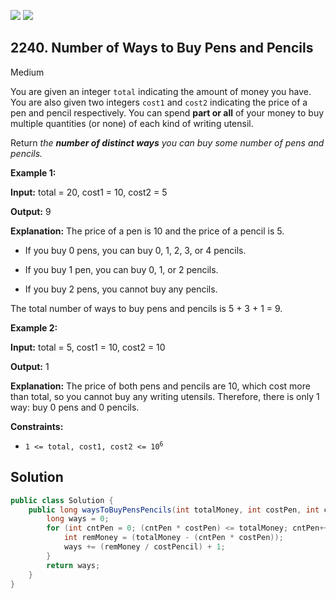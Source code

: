 [![](https://img.shields.io/github/stars/javadev/LeetCode-in-Java?label=Stars&style=flat-square)](https://github.com/javadev/LeetCode-in-Java)
[![](https://img.shields.io/github/forks/javadev/LeetCode-in-Java?label=Fork%20me%20on%20GitHub%20&style=flat-square)](https://github.com/javadev/LeetCode-in-Java/fork)

## 2240\. Number of Ways to Buy Pens and Pencils

Medium

You are given an integer `total` indicating the amount of money you have. You are also given two integers `cost1` and `cost2` indicating the price of a pen and pencil respectively. You can spend **part or all** of your money to buy multiple quantities (or none) of each kind of writing utensil.

Return _the **number of distinct ways** you can buy some number of pens and pencils._

**Example 1:**

**Input:** total = 20, cost1 = 10, cost2 = 5

**Output:** 9

**Explanation:** The price of a pen is 10 and the price of a pencil is 5. 

- If you buy 0 pens, you can buy 0, 1, 2, 3, or 4 pencils. 

- If you buy 1 pen, you can buy 0, 1, or 2 pencils. 

- If you buy 2 pens, you cannot buy any pencils. 
  
The total number of ways to buy pens and pencils is 5 + 3 + 1 = 9.

**Example 2:**

**Input:** total = 5, cost1 = 10, cost2 = 10

**Output:** 1

**Explanation:** The price of both pens and pencils are 10, which cost more than total, so you cannot buy any writing utensils. Therefore, there is only 1 way: buy 0 pens and 0 pencils.

**Constraints:**

*   <code>1 <= total, cost1, cost2 <= 10<sup>6</sup></code>

## Solution

```java
public class Solution {
    public long waysToBuyPensPencils(int totalMoney, int costPen, int costPencil) {
        long ways = 0;
        for (int cntPen = 0; (cntPen * costPen) <= totalMoney; cntPen++) {
            int remMoney = (totalMoney - (cntPen * costPen));
            ways += (remMoney / costPencil) + 1;
        }
        return ways;
    }
}
```